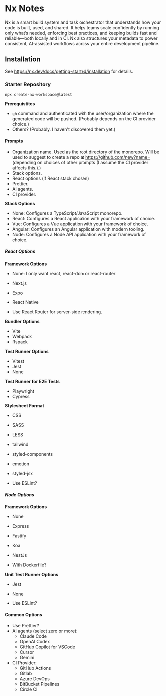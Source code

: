 # Nx Notes

Nx is a smart build system and task orchestrator that understands how your code is built, used, and shared. It helps teams scale confidently by running only what’s needed, enforcing best practices, and keeping builds fast and reliable—both locally and in CI. Nx also structures your metadata to power consistent, AI-assisted workflows across your entire development pipeline.

## Installation

See https://nx.dev/docs/getting-started/installation for details.

### Starter Repository

```sh
npx create-nx-workspace@latest
```

**Prerequistites**

- `gh` command and authenticated with the user/organization where the generated code will be pushed. (Probably depends on the CI provider choice.)
- Others? (Probably. I haven't discovered them yet.)

#### Prompts

- Organization name. Used as the root directory of the monorepo. Will be used to suggest to create a repo at https://github.com/new?name=<org-name> (depending on choices of other prompts (I assume the CI provider affects this.).)
- Stack options.
- React options (if React stack chosen)
- Prettier.
- AI agents.
- CI provider.

**Stack Options**

- None: Configures a TypeScript/JavaScript monorepo.
- React: Configures a React application with your framework of choice.
- Vue: Configures a Vue application with your framework of choice.
- Angular: Configures an Angular application with modern tooling.
- Node: Configures a Node API application with your framework of choice.

##### React Options

**Framework Options**

- None: I only want react, react-dom or react-router
- Next.js
- Expo
- React Native

- Use React Router for server-side rendering.

**Bundler Options**

- Vite
- Webpack
- Rspack

**Test Runner Options**

- Vitest
- Jest
- None

**Test Runner for E2E Tests**

- Playwright
- Cypress

**Stylesheet Format**

- CSS
- SASS
- LESS
- tailwind
- styled-components
- emotion
- styled-jsx

- Use ESLint?

##### Node Options

**Framework Options**

- None
- Express
- Fastify
- Koa
- NestJs

- With Dockerfile?

**Unit Test Runner Options**

- Jest
- None

- Use ESLint?

#### Common Options

- Use Prettier?
- AI agents (select zero or more):
  + Claude Code
  + OpenAI Codex
  + GitHub Copilot for VSCode
  + Cursor
  + Gemini
- CI Provider:
  + GitHub Actions
  + Gitlab
  + Azure DevOps
  + BitBucket Pipelines
  + Circle CI
 
